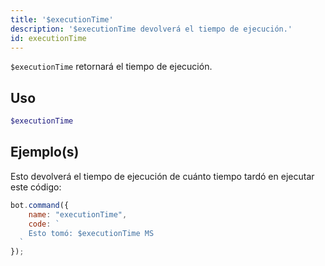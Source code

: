 ```yaml
---
title: '$executionTime'
description: '$executionTime devolverá el tiempo de ejecución.'
id: executionTime
---
```


`$executionTime` retornará el tiempo de ejecución.

## Uso

```php
$executionTime
```

## Ejemplo(s)

Esto devolverá el tiempo de ejecución de cuánto tiempo tardó en ejecutar este código:

```javascript
bot.command({
    name: "executionTime",
    code: `
    Esto tomó: $executionTime MS
  `
});
```
